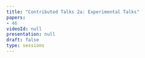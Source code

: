 ```yaml
---
title: "Contributed Talks 2a: Experimental Talks"
papers:
- 46
videoId: null
presentation: null
draft: false
type: sessions
---
```


